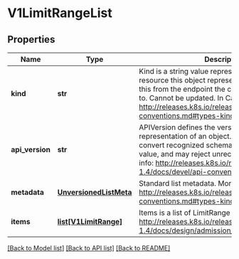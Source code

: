 # V1LimitRangeList

## Properties
Name | Type | Description | Notes
------------ | ------------- | ------------- | -------------
**kind** | **str** | Kind is a string value representing the REST resource this object represents. Servers may infer this from the endpoint the client submits requests to. Cannot be updated. In CamelCase. More info: http://releases.k8s.io/release-1.4/docs/devel/api-conventions.md#types-kinds | [optional] 
**api_version** | **str** | APIVersion defines the versioned schema of this representation of an object. Servers should convert recognized schemas to the latest internal value, and may reject unrecognized values. More info: http://releases.k8s.io/release-1.4/docs/devel/api-conventions.md#resources | [optional] 
**metadata** | [**UnversionedListMeta**](UnversionedListMeta.md) | Standard list metadata. More info: http://releases.k8s.io/release-1.4/docs/devel/api-conventions.md#types-kinds | [optional] 
**items** | [**list[V1LimitRange]**](V1LimitRange.md) | Items is a list of LimitRange objects. More info: http://releases.k8s.io/release-1.4/docs/design/admission_control_limit_range.md | 

[[Back to Model list]](../README.md#documentation-for-models) [[Back to API list]](../README.md#documentation-for-api-endpoints) [[Back to README]](../README.md)


